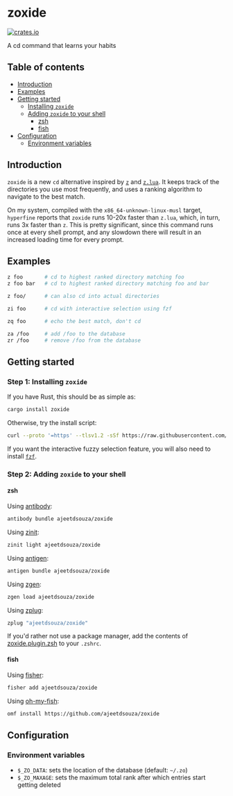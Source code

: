 # zoxide

[![crates.io](https://img.shields.io/crates/v/zoxide)](https://crates.io/crates/zoxide)

A cd command that learns your habits

## Table of contents

- [Introduction](#introduction)
- [Examples](#examples)
- [Getting started](#getting-started)
  - [Installing `zoxide`](#installing-zoxide)
  - [Adding `zoxide` to your shell](#adding-zoxide-to-your-shell)
    - [zsh](#zsh)
    - [fish](#fish)
- [Configuration](#configuration)
  - [Environment variables](#environment-variables)

## Introduction

`zoxide` is a new `cd` alternative inspired by [`z`](https://github.com/rupa/z) and [`z.lua`](https://github.com/skywind3000/z.lua). It keeps track of the directories you use most frequently, and uses a ranking algorithm to navigate to the best match.

On my system, compiled with the `x86_64-unknown-linux-musl` target, `hyperfine` reports that `zoxide` runs 10-20x faster than `z.lua`, which, in turn, runs 3x faster than `z`. This is pretty significant, since this command runs once at every shell prompt, and any slowdown there will result in an increased loading time for every prompt.

## Examples

```sh
z foo       # cd to highest ranked directory matching foo
z foo bar   # cd to highest ranked directory matching foo and bar

z foo/      # can also cd into actual directories

zi foo      # cd with interactive selection using fzf

zq foo      # echo the best match, don't cd

za /foo     # add /foo to the database
zr /foo     # remove /foo from the database
```

## Getting started

### Step 1: Installing `zoxide`

If you have Rust, this should be as simple as:

```sh
cargo install zoxide
```

Otherwise, try the install script:

```sh
curl --proto '=https' --tlsv1.2 -sSf https://raw.githubusercontent.com/ajeetdsouza/zoxide/master/install.sh | sh
```

If you want the interactive fuzzy selection feature, you will also need to install [`fzf`](https://github.com/junegunn/fzf.git).

### Step 2: Adding `zoxide` to your shell

#### zsh

Using [antibody](https://github.com/getantibody/antibody):

```sh
antibody bundle ajeetdsouza/zoxide
```

Using [zinit](https://github.com/zdharma/zinit):

```sh
zinit light ajeetdsouza/zoxide
```

Using [antigen](https://github.com/zsh-users/antigen):

```sh
antigen bundle ajeetdsouza/zoxide
```

Using [zgen](https://github.com/tarjoilija/zgen):

```sh
zgen load ajeetdsouza/zoxide
```

Using [zplug](https://github.com/zplug/zplug):

```sh
zplug "ajeetdsouza/zoxide"
```

If you'd rather not use a package manager, add the contents of [zoxide.plugin.zsh](zoxide.plugin.zsh) to your `.zshrc`.

#### fish

Using [fisher](https://github.com/jorgebucaran/fisher):

```sh
fisher add ajeetdsouza/zoxide
```

Using [oh-my-fish](https://github.com/oh-my-fish/oh-my-fish):

```sh
omf install https://github.com/ajeetdsouza/zoxide
```

## Configuration

### Environment variables

- `$_ZO_DATA`: sets the location of the database (default: `~/.zo`)
- `$_ZO_MAXAGE`: sets the maximum total rank after which entries start getting deleted
